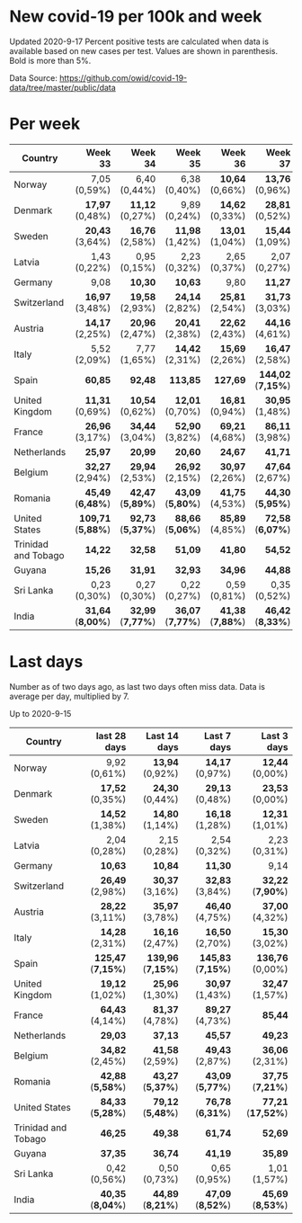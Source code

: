 # New covid-19 per 100k and week
Updated 2020-9-17
Percent positive tests are calculated when data is available based on new cases per test.  Values are shown in parenthesis.  Bold is more than 5%.

Data Source: https://github.com/owid/covid-19-data/tree/master/public/data

# Per week
|Country|Week 33|Week 34|Week 35|Week 36|Week 37|Week 38|
| --- | --: | --: | --: | --: | --: | --: |
|Norway|7,05 (0,59%) |6,40 (0,44%) |6,38 (0,40%) |**10,64** (0,66%) |**13,76** (0,96%) |**17,01** (0,00%) |
|Denmark|**17,97** (0,48%) |**11,12** (0,27%) |9,89 (0,24%) |**14,62** (0,33%) |**28,81** (0,52%) |**40,94** (0,00%) |
|Sweden|**20,43** (3,64%) |**16,76** (2,58%) |**11,98** (1,42%) |**13,01** (1,04%) |**15,44** (1,09%) |8,92 |
|Latvia|1,43 (0,22%) |0,95 (0,15%) |2,23 (0,32%) |2,65 (0,37%) |2,07 (0,27%) |2,04 (0,25%) |
|Germany|9,08 |**10,30** |**10,63** |9,80 |**11,27** |**13,43** |
|Switzerland|**16,97** (3,48%) |**19,58** (2,93%) |**24,14** (2,82%) |**25,81** (2,54%) |**31,73** (3,03%) |**31,52** (**6,07%**) |
|Austria|**14,17** (2,25%) |**20,96** (2,47%) |**20,41** (2,38%) |**22,62** (2,43%) |**44,16** (4,61%) |**48,52** (4,75%) |
|Italy|5,52 (2,09%) |7,77 (1,65%) |**14,42** (2,31%) |**15,69** (2,26%) |**16,47** (2,58%) |**14,89** (2,99%) |
|Spain|**60,85** |**92,48** |**113,85** |**127,69** |**144,02** (**7,15%**) |**239,72** |
|United Kingdom|**11,31** (0,69%) |**10,54** (0,62%) |**12,01** (0,70%) |**16,81** (0,94%) |**30,95** (1,48%) |**33,63** (1,56%) |
|France|**26,96** (3,17%) |**34,44** (3,04%) |**52,90** (3,82%) |**69,21** (4,68%) |**86,11** (3,98%) |**83,05** |
|Netherlands|**25,97** |**20,99** |**20,60** |**24,67** |**41,71** |**54,13** |
|Belgium|**32,27** (2,94%) |**29,94** (2,53%) |**26,92** (2,15%) |**30,97** (2,26%) |**47,64** (2,67%) |**22,05** (1,75%) |
|Romania|**45,49** (**6,48%**) |**42,47** (**5,89%**) |**43,09** (**5,80%**) |**41,75** (4,53%) |**44,30** (**5,95%**) |**42,07** (**6,35%**) |
|United States|**109,71** (**5,88%**) |**92,73** (**5,37%**) |**88,66** (**5,06%**) |**85,89** (4,85%) |**72,58** (**6,07%**) |**76,55** |
|Trinidad and Tobago|**14,22** |**32,58** |**51,09** |**41,80** |**54,52** |**41,77** |
|Guyana|**15,26** |**31,91** |**32,93** |**34,96** |**44,88** |**32,48** |
|Sri Lanka|0,23 (0,30%) |0,27 (0,30%) |0,22 (0,27%) |0,59 (0,81%) |0,35 (0,52%) |0,61 (1,77%) |
|India|**31,64** (**8,00%**) |**32,99** (**7,77%**) |**36,07** (**7,77%**) |**41,38** (**7,88%**) |**46,42** (**8,33%**) |**46,15** (**8,04%**) |

# Last days
Number as of two days ago, as last two days often miss data.  Data is average per day, multiplied by 7.

Up to 2020-9-15

|Country|last 28 days|Last 14 days|Last 7 days|Last 3 days|
| --- | --: | --: | --: | --: |
|Norway|9,92 (0,61%)|**13,94** (0,92%)|**14,17** (0,97%)|**12,44** (0,00%)|
|Denmark|**17,52** (0,35%)|**24,30** (0,44%)|**29,13** (0,48%)|**23,53** (0,00%)|
|Sweden|**14,52** (1,38%)|**14,80** (1,14%)|**16,18** (1,28%)|**12,31** (1,01%)|
|Latvia|2,04 (0,28%)|2,15 (0,28%)|2,54 (0,32%)|2,23 (0,31%)|
|Germany|**10,63**|**10,84**|**11,30**|9,14|
|Switzerland|**26,49** (2,98%)|**30,37** (3,16%)|**32,83** (3,84%)|**32,22** (**7,90%**)|
|Austria|**28,22** (3,11%)|**35,97** (3,78%)|**46,40** (4,75%)|**37,00** (4,32%)|
|Italy|**14,28** (2,31%)|**16,16** (2,47%)|**16,50** (2,70%)|**15,30** (3,02%)|
|Spain|**125,47** (**7,15%**)|**139,96** (**7,15%**)|**145,83** (**7,15%**)|**136,76** (0,00%)|
|United Kingdom|**19,12** (1,02%)|**25,96** (1,30%)|**30,97** (1,43%)|**32,47** (1,57%)|
|France|**64,43** (4,14%)|**81,37** (4,78%)|**89,27** (4,73%)|**85,44**|
|Netherlands|**29,03**|**37,13**|**45,57**|**49,23**|
|Belgium|**34,82** (2,45%)|**41,58** (2,59%)|**49,43** (2,87%)|**36,06** (2,31%)|
|Romania|**42,88** (**5,58%**)|**43,27** (**5,37%**)|**43,09** (**5,77%**)|**37,75** (**7,21%**)|
|United States|**84,33** (**5,28%**)|**79,12** (**5,48%**)|**76,78** (**6,31%**)|**77,21** (**17,52%**)|
|Trinidad and Tobago|**46,25**|**49,38**|**61,74**|**52,69**|
|Guyana|**37,35**|**36,74**|**41,19**|**35,89**|
|Sri Lanka|0,42 (0,56%)|0,50 (0,73%)|0,65 (0,95%)|1,01 (1,57%)|
|India|**40,35** (**8,04%**)|**44,89** (**8,21%**)|**47,09** (**8,52%**)|**45,69** (**8,53%**)|
